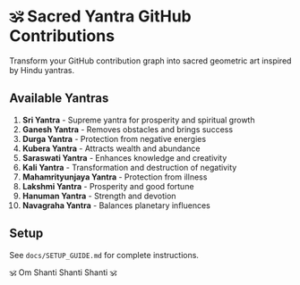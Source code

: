 # 🕉️ Sacred Yantra GitHub Contributions

Transform your GitHub contribution graph into sacred geometric art inspired by Hindu yantras.

## Available Yantras

1. **Sri Yantra** - Supreme yantra for prosperity and spiritual growth
2. **Ganesh Yantra** - Removes obstacles and brings success
3. **Durga Yantra** - Protection from negative energies
4. **Kubera Yantra** - Attracts wealth and abundance
5. **Saraswati Yantra** - Enhances knowledge and creativity
6. **Kali Yantra** - Transformation and destruction of negativity
7. **Mahamrityunjaya Yantra** - Protection from illness
8. **Lakshmi Yantra** - Prosperity and good fortune
9. **Hanuman Yantra** - Strength and devotion
10. **Navagraha Yantra** - Balances planetary influences

## Setup

See `docs/SETUP_GUIDE.md` for complete instructions.

🕉️ Om Shanti Shanti Shanti 🕉️
